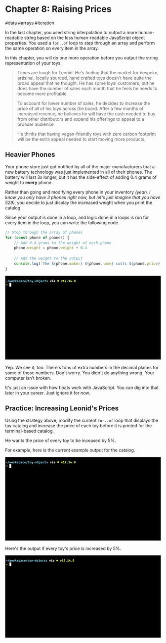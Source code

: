 # Chapter 8: Raising Prices

#data #arrays #iteration

In the last chapter, you used string interpolation to output a more human-readable string based on the less human-readable JavaScript object properties. You used a `for..of` loop to step through an array and perform the same operation on every item in the array.

In this chapter, you will do one more operation before you output the string representation of your toys.

> Times are tough for Leonid. He's finding that the market for bespoke, artisinal, locally sourced, hand crafted toys doesn't have quite the broad appeal that he thought. He has some loyal customers, but he does have the number of sales each month that he feels he needs to become more profitable.
>
> To account for lower number of sales, he decides to increase the price of all of his toys across the board. After a few months of increased revenue, he believes he will have the cash needed to buy from other distributors and expand his offerings to appeal to a broader audience.
>
> He thinks that having vegan-friendly toys with zero carbon footprint will be the extra appeal needed to start moving more products.

## Heavier Phones

Your phone store just got notified by all of the major  manufacturers that a new battery technology was just implemented in all of their phones. The battery will last 3x longer, but it has the side-effect of adding 0.4 grams of weight to **every** phone.

Rather than going and modifying every phone in your inventory _(yeah, I know you only have 3 phones right now, but let's just imagine that you have 529)_, you decide to just display the increased weight when you print the catalog.

Since your output is done in a loop, and logic done in a loops is run for every item in the loop, you can write the following code.

```js
// Step through the array of phones
for (const phone of phones) {
    // Add 0.4 grams to the weight of each phone
    phone.weight = phone.weight + 0.4

    // Add the weight to the output
    console.log(`The ${phone.maker} ${phone.name} costs ${phone.price} dollars. It weighs ${phone.weight} grams.`)
}
```

![](./images/adding-weight-to-phones.gif)

Yep. We see it, too. There's tons of extra numbers in the decimal places for some of those numbers. Don't worry. You didn't do anything wrong. Your computer isn't broken.

It's just an issue with how floats work with JavaScript. You can dig into that later in your career. Just ignore it for now.

## Practice: Increasing Leonid's Prices

Using the strategy above, modify the current `for..of` loop that displays the toy catalog and increase the price of each toy before it is printed for the terminal-based catalog.

He wants the price of every toy to be inceased by 5%.

For example, here is the current example output for the catalog.

![](./images/toy-catalog.gif)

Here's the output if every toy's price is increased by 5%.

![](./images/increased-toy-prices.gif)
